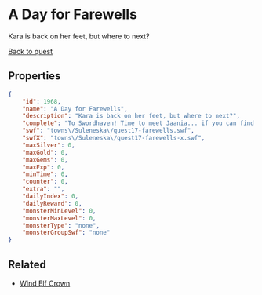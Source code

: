 # A Day for Farewells

Kara is back on her feet, but where to next?

[Back to quest](../quests.md)

## Properties

```json
{
    "id": 1968,
    "name": "A Day for Farewells",
    "description": "Kara is back on her feet, but where to next?",
    "complete": "To Swordhaven! Time to meet Jaania... if you can find a way into the Ivory Tower.",
    "swf": "towns\/Suleneska\/quest17-farewells.swf",
    "swfX": "towns\/Suleneska\/quest17-farewells-x.swf",
    "maxSilver": 0,
    "maxGold": 0,
    "maxGems": 0,
    "maxExp": 0,
    "minTime": 0,
    "counter": 0,
    "extra": "",
    "dailyIndex": 0,
    "dailyReward": 0,
    "monsterMinLevel": 0,
    "monsterMaxLevel": 0,
    "monsterType": "none",
    "monsterGroupSwf": "none"
}
```

## Related

- [Wind Elf Crown](../items/21048-wind-elf-crown.md)

